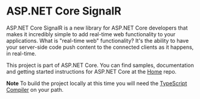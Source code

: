 ASP.NET Core SignalR
========

ASP.NET Core SignalR is a new library for ASP.NET Core developers that makes it incredibly simple to add real-time web functionality to your applications. What is "real-time web" functionality? It's the ability to have your server-side code push content to the connected clients as it happens, in real-time.

This project is part of ASP.NET Core. You can find samples, documentation and getting started instructions for ASP.NET Core at the [Home](https://github.com/aspnet/home) repo.

**Note** To build the project locally at this time you will need the [TypeScript Compiler](https://www.typescriptlang.org/#download-links) on your path.
